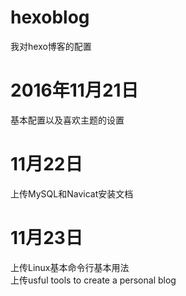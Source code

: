 # hexoblog
我对hexo博客的配置
# 2016年11月21日
基本配置以及喜欢主题的设置
# 11月22日
上传MySQL和Navicat安装文档
# 11月23日
上传Linux基本命令行基本用法  
上传usful tools to create a personal blog
